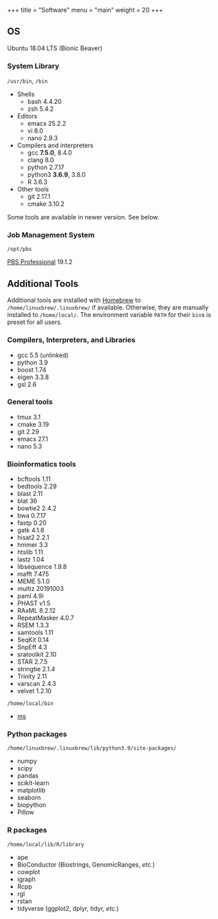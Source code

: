 +++
title = "Software"
menu = "main"
weight = 20
+++

## OS

Ubuntu 18.04 LTS (Bionic Beaver)

### System Library

`/usr/bin`, `/bin`

- Shells
    - bash 4.4.20
    - zsh 5.4.2
- Editors
    - emacs 25.2.2
    - vi 8.0
    - nano 2.9.3
- Compilers and interpreters
    - gcc **7.5.0**, 8.4.0
    - clang 8.0
    - python 2.7.17
    - python3 **3.6.9**, 3.8.0
    - R 3.6.3
- Other tools
    - git 2.17.1
    - cmake 3.10.2

Some tools are available in newer version. See below.

### Job Management System

`/opt/pbs`

[PBS Professional](https://pbspro.org/) 19.1.2


## Additional Tools

Additional tools are installed with [Homebrew](https://docs.brew.sh/)
to `/home/linuxbrew/.linuxbrew/` if available.
Otherwise, they are manually installed to `/home/local/`.
The environment variable `PATH` for their `bin`s is preset for all users.

### Compilers, Interpreters, and Libraries

- gcc 5.5 (unlinked)
- python 3.9
- boost 1.74
- eigen 3.3.8
- gsl 2.6

### General tools

- tmux 3.1
- cmake 3.19
- git 2.29
- emacs 27.1
- nano 5.3

### Bioinformatics tools

- bcftools 1.11
- bedtools 2.29
- blast 2.11
- blat 36
- bowtie2 2.4.2
- bwa 0.7.17
- fastp 0.20
- gatk 4.1.8
- hisat2 2.2.1
- hmmer 3.3
- htslib 1.11
- lastz 1.04
- libsequence 1.9.8
- mafft 7.475
- MEME 5.1.0
- multiz 20191003
- paml 4.9i
- PHAST v1.5
- RAxML 8.2.12
- RepeatMasker 4.0.7
- RSEM 1.3.3
- samtools 1.11
- SeqKit 0.14
- SnpEff 4.3
- sratoolkit 2.10
- STAR 2.7.5
- stringtie 2.1.4
- Trinity 2.11
- varscan 2.4.3
- velvet 1.2.10

`/home/local/bin`

- [ms](http://home.uchicago.edu/~rhudson1/source/mksamples.html)


### Python packages

`/home/linuxbrew/.linuxbrew/lib/python3.9/site-packages/`

- numpy
- scipy
- pandas
- scikit-learn
- matplotlib
- seaborn
- biopython
- Pillow

### R packages

`/home/local/lib/R/library`

- ape
- BioConductor (Biostrings, GenomicRanges, *etc.*)
- cowplot
- igraph
- Rcpp
- rgl
- rstan
- tidyverse (ggplot2, dplyr, tidyr, *etc.*)
